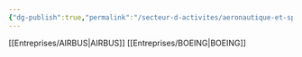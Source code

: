 ```yaml
---
{"dg-publish":true,"permalink":"/secteur-d-activites/aeronautique-et-spatial/"}
---
```


[[Entreprises/AIRBUS\|AIRBUS]]
[[Entreprises/BOEING\|BOEING]]
